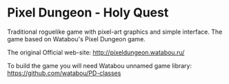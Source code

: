 Pixel Dungeon - Holy Quest
=============

Traditional roguelike game with pixel-art graphics and simple interface. The game based on Watabou's Pixel Dungeon game.

The original Official web-site: 
http://pixeldungeon.watabou.ru/

To build the game you will need Watabou unnamed game library:
https://github.com/watabou/PD-classes
